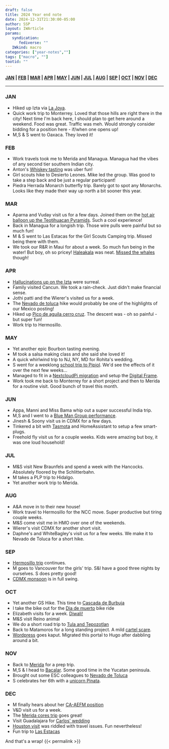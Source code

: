 ```yaml
---
draft: false
title: 2024 Year end note
date: 2024-12-31T21:30:00-05:00
author: SSP
layout: IWArticle
params:
   syndication:
      fediverse: ""
   IWkind: macro
categories: ["year-notes",""]
tags: ["macro", ""] 
tootid: ""
---
```

#### [JAN](#jan) | [FEB](#feb) | [MAR](#mar) | [APR](#apr) | [MAY](#may) | [JUN](#jun) | [JUL](#jul) | [AUG](#aug) | [SEP](#sep) | [OCT](#oct) | [NOV](#nov) | [DEC](#dec)
---
### JAN
- Hiked up Izta via [La Joya](https://srikanthperinkulam.com/2024/01/28/la-joya-izta-volcan-hike/).
- Quick work trip to Monterrey. Loved that those hills are right there in the city! Next time I'm back here, I should plan to get here around a weekend. Food was great. Traffic was meh. Would strongly consider bidding for a position here - if/when one opens up!
- M,S & S went to Oaxaca. They loved it!

### FEB
- Work travels took me to Merida and Managua. Managua had the vibes of any second tier southern Indian city. 
- Anton's [Whiskey tasting](https://srikanthperinkulam.com/2024/02/05/prieto-y-prieta/) was uber fun! 
- Girl scouts hike to Desierto Leones. Mike led the group. Was good to take a step back and be just a regular participant!
- Piedra Herrada Monarch butterfly trip. Barely got to spot any Monarchs. Looks like they made their way up north a bit sooner this year.

### MAR
- Aparna and Vuday visit us for a few days. Joined them on the [hot air balloon up the Teotihuacan Pyramids](https://srikanthperinkulam.com/2024/04/04/globo-aerost%C3%A1tico/). Such a cool experience!
- Back in Managua for a longish trip. Those wire pulls were painful but so much fun!
- M & S went to Las Estacas for the Girl Scouts Camping trip. Missed being there with them.
- We took our R&R in Maui for about a week. So much fun being in the water! But boy, oh so pricey! [Haleakala](https://srikanthperinkulam.com/2024/04/03/leleiwi-overlook-trail/) was neat. [Missed the whales](https://srikanthperinkulam.com/2024/04/06/maui-whales/) though!

### APR
- [Hallucinations up on the Izta](https://srikanthperinkulam.com/2024/04/12/izta-attempt/) were surreal.
- Family visited Cancun. We took a rain-check. Just didn't make financial sense.
- Jothi patti and the Wierer's visited us for a week.
- The [Nevado de toluca](https://srikanthperinkulam.com/2024/04/23/nevado-de-toluca/) hike would probably be one of the highlights of our Mexico posting!
- Hiked up [Pico de aguila cerro cruz](https://srikanthperinkulam.com/2024/04/14/pico-de-%C3%A1guila/). The descent was - oh so painful - but super fun!
- Work trip to Hermosillo. 

### MAY
- Yet another epic Bourbon tasting evening.
- M took a salsa making class and she said she loved it!
- A quick whirlwind trip to NJ, NY, MD for Rohita's wedding.
- S went for a weeklong [school trip to Pipiol](https://srikanthperinkulam.com/2024/05/18/pipiol/). We'd see the effects of it over the next few weeks...
- Managed to fit in a [NextcloudPi migration](https://srikanthperinkulam.com/2024/05/17/nextcloudpi/) and setup the [Digital Frame](https://srikanthperinkulam.com/2024/05/23/digital-photo-frame/).
- Work took me back to Monterrey for a short project and then to Merida for a routine visit. Good bunch of travel this month.

### JUN
- Appa, Manni and Miss Bama whip out a super successful India trip. 
- M,S and I went to a [Blue Man Group performance](https://srikanthperinkulam.com/2024/06/03/bmg/).
- Jinesh & Soony visit us in CDMX for a few days.
- Tinkered a bit with [Tasmota](https://srikanthperinkulam.com/2024/06/08/tasmota/) and HomeAssistant to setup a few smart-plugs.
- Freehold fly visit us for a couple weeks. Kids were amazing but boy, it was one loud household!

### JUL
- M&S visit New Braunfels and spend a week with the Hancocks. Absolutely floored by the Schlitterbahn.
- M takes a PLP trip to Hidalgo.
- Yet another work trip to Merida.

### AUG
- A&A move in to their new house!
- Work travel to Hermosillo for the NCC move. Super productive but tiring couple weeks.
- M&S come visit me in HMO over one of the weekends. 
- Wierer's visit CDMX for another short visit.
- Daphne's and WhiteBagley's visit us for a few weeks. We make it to Nevado de Toluca for a short hike.

### SEP
- [Hermosillo trip](https://srikanthperinkulam.com/2024/09/18/moving/) continues.
- M goes to Vancouver for the girls' trip. S&I have a good three nights by ourselves. S does pretty good!
- [CDMX monsoon](https://srikanthperinkulam.com/2024/09/28/woken/) is in full swing.

### OCT
- Yet another GS Hike. This time to [Cascada de Burbuja](https://srikanthperinkulam.com/2024/10/17/cascada-de-la-burbuja/)
- I take the bike out for the [Dia de muerto](https://srikanthperinkulam.com/2024/10/26/dia-de-muertos-ride/) bike ride
- Elizabeth visits for a week. [Diwali!](https://srikanthperinkulam.com/2024/10/31/diwali/)
- M&S visit Reino animal
- We do a short road trip to [Tula and Tepozotlan](https://srikanthperinkulam.com/2024/10/28/tula-and-tepozotlan/)
- Back to Matamoros for a long standing project. A mild [cartel scare](https://srikanthperinkulam.com/2024/10/14/mat-notes/).
- [Wordpress](https://srikanthperinkulam.com/2024/10/29/crisp-new-start/) goes kaput. Migrated this portal to Hugo after dabbling around a bit.

### NOV
- Back to [Merida](https://srikanthperinkulam.com/2024/11/16/spanglish/) for a prep trip.
- M,S & I head to [Bacalar](https://srikanthperinkulam.com/2024/11/18/bacalar/). Some good time in the Yucatan peninsula.
- Brought out some ESC colleagues to [Nevado de Toluca](https://srikanthperinkulam.com/2024/11/24/arista-de-humboldt/)
- S celebrates her 6th with a [unicorn Pinata](https://srikanthperinkulam.com/2024/11/11/sixth/).

### DEC
- M finally hears about her [CA-AEFM position](https://srikanthperinkulam.com/2024/12/06/ca-aefm/)
- V&D visit us for a week.
- The [Merida cores trip](https://srikanthperinkulam.com/2024/12/20/merida/) goes great!
- Visit Guadalajara for [Carlos' wedding](https://srikanthperinkulam.com/2024/12/29/carlos-wedding/)
- [Houston visit](https://srikanthperinkulam.com/2025/01/05/houston-calling/) was riddled with travel issues. Fun nevertheless!
- Fun trip to [Las Estacas](https://srikanthperinkulam.com/2024/12/24/las-estacas/)

And that's a wrap! {{< permalink >}}